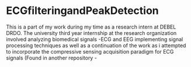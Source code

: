 # ECGfilteringandPeakDetection
This is a part of my work during my time as a research intern at DEBEL DRDO. The university third year internship at the research organization involved analyzing biomedical signals -ECG and EEG implementing signal processing techniques 
as well as a continuation of the work as i attempted to incorporate the compressive sensing acquisition paradigm for ECG signals (Found in another repository - 
